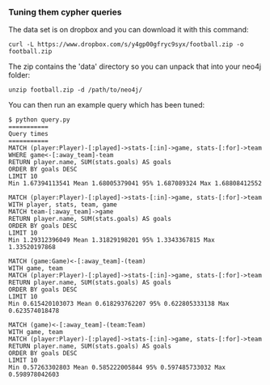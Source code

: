 ### Tuning them cypher queries

The data set is on dropbox and you can download it with this command:

    curl -L https://www.dropbox.com/s/y4gp00gfryc9syx/football.zip -o football.zip

The zip contains the 'data' directory so you can unpack that into your neo4j folder:

	unzip football.zip -d /path/to/neo4j/

You can then run an example query which has been tuned:

    $ python query.py
    ===========
    Query times
    ===========
    MATCH (player:Player)-[:played]->stats-[:in]->game, stats-[:for]->team
    WHERE game<-[:away_team]-team
    RETURN player.name, SUM(stats.goals) AS goals
    ORDER BY goals DESC
    LIMIT 10
    Min 1.67394113541 Mean 1.68005379041 95% 1.687089324 Max 1.68808412552

    MATCH (player:Player)-[:played]->stats-[:in]->game, stats-[:for]->team
    WITH player, stats, team, game
    MATCH team-[:away_team]->game
    RETURN player.name, SUM(stats.goals) AS goals
    ORDER BY goals DESC
    LIMIT 10
    Min 1.29312396049 Mean 1.31829198201 95% 1.3343367815 Max 1.33520197868

    MATCH (game:Game)<-[:away_team]-(team)
    WITH game, team
    MATCH (player:Player)-[:played]->stats-[:in]->game, stats-[:for]->team
    RETURN player.name, SUM(stats.goals) AS goals
    ORDER BY goals DESC
    LIMIT 10
    Min 0.615420103073 Mean 0.618293762207 95% 0.622805333138 Max 0.623574018478

    MATCH (game)<-[:away_team]-(team:Team)
    WITH game, team
    MATCH (player:Player)-[:played]->stats-[:in]->game, stats-[:for]->team
    RETURN player.name, SUM(stats.goals) AS goals
    ORDER BY goals DESC
    LIMIT 10
    Min 0.57263302803 Mean 0.585222005844 95% 0.597485733032 Max 0.598978042603